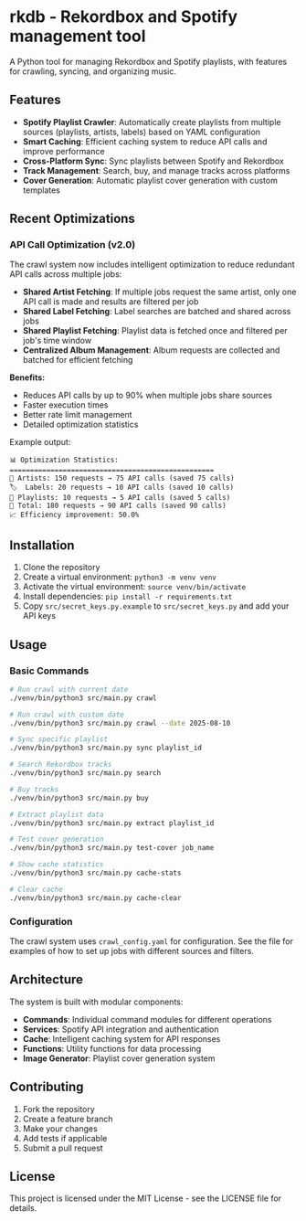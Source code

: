 # rkdb - Rekordbox and Spotify management tool

A Python tool for managing Rekordbox and Spotify playlists, with features for crawling, syncing, and organizing music.

## Features

- **Spotify Playlist Crawler**: Automatically create playlists from multiple sources (playlists, artists, labels) based on YAML configuration
- **Smart Caching**: Efficient caching system to reduce API calls and improve performance
- **Cross-Platform Sync**: Sync playlists between Spotify and Rekordbox
- **Track Management**: Search, buy, and manage tracks across platforms
- **Cover Generation**: Automatic playlist cover generation with custom templates

## Recent Optimizations

### API Call Optimization (v2.0)

The crawl system now includes intelligent optimization to reduce redundant API calls across multiple jobs:

- **Shared Artist Fetching**: If multiple jobs request the same artist, only one API call is made and results are filtered per job
- **Shared Label Fetching**: Label searches are batched and shared across jobs
- **Shared Playlist Fetching**: Playlist data is fetched once and filtered per job's time window
- **Centralized Album Management**: Album requests are collected and batched for efficient fetching

**Benefits:**
- Reduces API calls by up to 90% when multiple jobs share sources
- Faster execution times
- Better rate limit management
- Detailed optimization statistics

Example output:
```
📊 Optimization Statistics:
==================================================
🎤 Artists: 150 requests → 75 API calls (saved 75 calls)
🏷️  Labels: 20 requests → 10 API calls (saved 10 calls)
📜 Playlists: 10 requests → 5 API calls (saved 5 calls)
💾 Total: 180 requests → 90 API calls (saved 90 calls)
📈 Efficiency improvement: 50.0%
```

## Installation

1. Clone the repository
2. Create a virtual environment: `python3 -m venv venv`
3. Activate the virtual environment: `source venv/bin/activate`
4. Install dependencies: `pip install -r requirements.txt`
5. Copy `src/secret_keys.py.example` to `src/secret_keys.py` and add your API keys

## Usage

### Basic Commands

```bash
# Run crawl with current date
./venv/bin/python3 src/main.py crawl

# Run crawl with custom date
./venv/bin/python3 src/main.py crawl --date 2025-08-10

# Sync specific playlist
./venv/bin/python3 src/main.py sync playlist_id

# Search Rekordbox tracks
./venv/bin/python3 src/main.py search

# Buy tracks
./venv/bin/python3 src/main.py buy

# Extract playlist data
./venv/bin/python3 src/main.py extract playlist_id

# Test cover generation
./venv/bin/python3 src/main.py test-cover job_name

# Show cache statistics
./venv/bin/python3 src/main.py cache-stats

# Clear cache
./venv/bin/python3 src/main.py cache-clear
```

### Configuration

The crawl system uses `crawl_config.yaml` for configuration. See the file for examples of how to set up jobs with different sources and filters.

## Architecture

The system is built with modular components:

- **Commands**: Individual command modules for different operations
- **Services**: Spotify API integration and authentication
- **Cache**: Intelligent caching system for API responses
- **Functions**: Utility functions for data processing
- **Image Generator**: Playlist cover generation system

## Contributing

1. Fork the repository
2. Create a feature branch
3. Make your changes
4. Add tests if applicable
5. Submit a pull request

## License

This project is licensed under the MIT License - see the LICENSE file for details.
